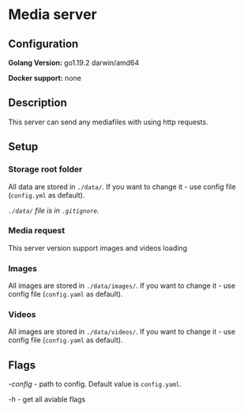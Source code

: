 # Media server

## Configuration
**Golang Version:** go1.19.2 darwin/amd64

**Docker support:** none


## Description
This server can send any mediafiles with using http requests.

## Setup
### Storage root folder
All data are stored in `./data/`. If you want to change it - use config file (`config.yml` as default).
    
*`./data/` file is in `.gitignore`.*

### Media request 
This server version support images and videos loading

### Images
All images are stored in `./data/images/`. If you want to change it - use config file (`config.yaml` as default). 

### Videos
All images are stored in `./data/videos/`. If you want to change it - use config file (`config.yaml` as default). 

## Flags
*-config* - path to config. Default value is `config.yaml`.

*-h* - get all aviable flags